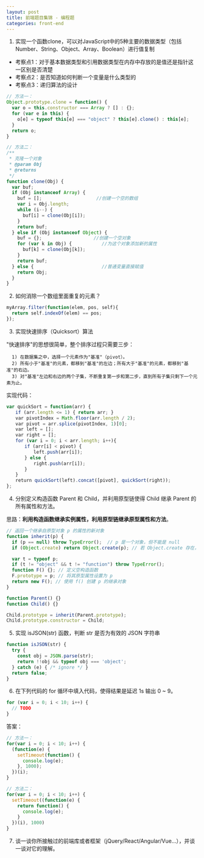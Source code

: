 ```yaml
---
layout: post
title: 前端题目集锦 - 编程题
categories: front-end
---
```


1. 实现一个函数clone，可以对JavaScript中的5种主要的数据类型（包括Number、String、Object、Array、Boolean）进行值复制

- 考察点1：对于基本数据类型和引用数据类型在内存中存放的是值还是指针这一区别是否清楚
- 考察点2：是否知道如何判断一个变量是什么类型的
- 考察点3：递归算法的设计

```javascript
// 方法一：
Object.prototype.clone = function() {
  var o = this.constructor === Array ? [] : {};
  for (var e in this) {
    o[e] = typeof this[e] === "object" ? this[e].clone() : this[e];
  }
  return o;
}

// 方法二：
/**
 * 克隆一个对象
 * @param Obj
 * @returns
 */
function clone(Obj) {
  var buf;
  if (Obj instanceof Array) {
    buf = [];                    //创建一个空的数组
    var i = Obj.length;
    while (i--) {
      buf[i] = clone(Obj[i]);
    }
    return buf;
  } else if (Obj instanceof Object) {
    buf = {};                   //创建一个空对象
    for (var k in Obj) {           //为这个对象添加新的属性
      buf[k] = clone(Obj[k]);
    }
    return buf;
  } else {                         //普通变量直接赋值
    return Obj;
  }
}
```

2. 如何消除一个数组里面重复的元素？

```javascript
myArray.filter(function(elem, pos, self){
  return self.indexOf(elem) == pos;
});
```

3. 实现快速排序（Quicksort）算法

"快速排序"的思想很简单，整个排序过程只需要三步：

```shell
  1) 在数据集之中，选择一个元素作为"基准"（pivot）。
  2) 所有小于"基准"的元素，都移到"基准"的左边；所有大于"基准"的元素，都移到"基准"的右边。
  3) 对"基准"左边和右边的两个子集，不断重复第一步和第二步，直到所有子集只剩下一个元素为止。
```

实现代码：

```javascript
var quickSort = function(arr) {
　　if (arr.length <= 1) { return arr; }
　　var pivotIndex = Math.floor(arr.length / 2);
　　var pivot = arr.splice(pivotIndex, 1)[0];
　　var left = [];
　　var right = [];
　　for (var i = 0; i < arr.length; i++){
　　　　if (arr[i] < pivot) {
　　　　　　left.push(arr[i]);
　　　　} else {
　　　　　　right.push(arr[i]);
　　　　}
　　}
　　return quickSort(left).concat([pivot], quickSort(right));
};
```

4. 分别定义构造函数 Parent 和 Child，并利用原型链使得 Child 继承 Parent 的所有属性和方法。

思路：**利用构造函数继承实例属性，利用原型链继承原型属性和方法**。

```javascript
// 返回一个继承自原型对象 p 的属性的新对象
function inherit(p) {
  if (p == null) throw TypeError();  // p 是一个对象，但不能是 null
  if (Object.create) return Object.create(p); // 若 Object.create 存在，则直接使用它

  var t = typeof p;
  if (t != "object" && t != "function") throw TypeError();
  function F() {}; // 定义空构造函数
  F.prototype = p; // 将其原型属性设置为 p
  return new F(); // 使用 f() 创建 p 的继承对象
}

function Parent() {}
function Child() {}

Child.prototype = inherit(Parent.prototype);
Child.prototype.constructor = Child;
```

5. 实现 isJSON(str) 函数，判断 str 是否为有效的 JSON 字符串

```javascript
function isJSON(str) {
  try {
    const obj = JSON.parse(str);
    return !!obj && typeof obj === 'object';
  } catch (e) { /* ignore */ }
  return false;
}
```

6. 在下列代码的 for 循环中填入代码，使得结果是延迟 1s 输出 0 ~ 9。

```javascript
for (var i = 0; i < 10; i++) {
  // TODO
}
```

答案：
```javascript
// 方法一：
for(var i = 0; i < 10; i++) {
  (function(e) {
    setTimeout(function() {
      console.log(e);  
    }, 1000);
  })(i);
}

// 方法二：
for(var i = 0; i < 10; i++) {
  setTimeout((function(e) {
    return function() {
      console.log(e);
    }
  })(i), 1000)
}
```


7. 谈一谈你所接触过的前端库或者框架（jQuery/React/Angular/Vue...），并谈一谈对它的理解。
